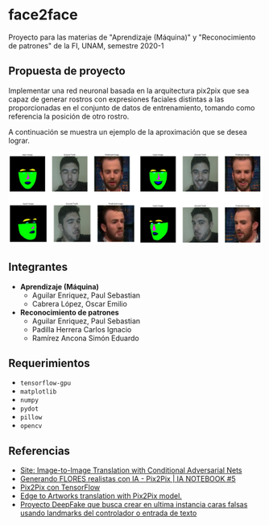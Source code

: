 # face2face

Proyecto para las materias de "Aprendizaje (Máquina)" y "Reconocimiento de
patrones" de la FI, UNAM, semestre 2020-1

## Propuesta de proyecto

Implementar una red neuronal basada en la arquitectura pix2pix que sea capaz de
generar rostros con expresiones faciales distintas a las proporcionadas en el
conjunto de datos de entrenamiento, tomando como referencia la posición de otro
rostro.

A continuación se muestra un ejemplo de la aproximación que se desea lograr.

![./imgs/f2f_example.png](./imgs/f2f_example.png)

## Integrantes

- **Aprendizaje (Máquina)**
  - Aguilar Enriquez, Paul Sebastian
  - Cabrera López, Oscar Emilio
- **Reconocimiento de patrones**
  - Aguilar Enriquez, Paul Sebastian
  - Padilla Herrera Carlos Ignacio
  - Ramírez Ancona Simón Eduardo

## Requerimientos

- `tensorflow-gpu`
- `matplotlib`
- `numpy`
- `pydot`
- `pillow`
- `opencv`

## Referencias

- [Site: Image-to-Image Translation with Conditional Adversarial Nets](https://phillipi.github.io/pix2pix/)
- [Generando FLORES realistas con IA - Pix2Pix | IA NOTEBOOK #5](https://www.youtube.com/watch?v=YsrMGcgfETY)
- [Pix2Pix con TensorFlow](https://www.tensorflow.org/tutorials/generative/pix2pix)
- [Edge to Artworks translation with Pix2Pix model. ](https://github.com/gallardorafael/edge2art)
- [Proyecto DeepFake que busca crear en ultima instancia caras falsas usando landmarks del controlador o entrada de texto ](https://github.com/RonyBenitez/mimix)
